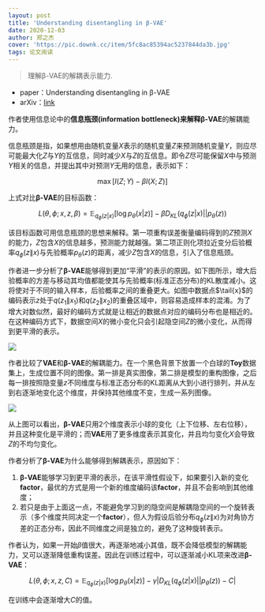 ```yaml
---
layout: post
title: 'Understanding disentangling in β-VAE'
date: 2020-12-03
author: 郑之杰
cover: 'https://pic.downk.cc/item/5fc8ac85394ac5237844da3b.jpg'
tags: 论文阅读
---
```


> 理解β-VAE的解耦表示能力.

- paper：Understanding disentangling in β-VAE
- arXiv：[link](https://arxiv.org/abs/1804.03599)

作者使用信息论中的**信息瓶颈(information bottleneck)**来解释**β-VAE**的解耦能力。

信息瓶颈是指，如果想用由随机变量$X$表示的随机变量$Z$来预测随机变量$Y$，则应尽可能最大化$Z$与$Y$的互信息，同时减少$X$与$Z$的互信息。即令$Z$尽可能保留$X$中与预测$Y$相关的信息，并提出其中对预测$Y$无用的信息，表示如下：

$$ \mathop{\max} [I(Z;Y)- \beta I(X;Z)] $$

上式对比**β-VAE**的目标函数：

$$ L(\theta,\phi; x,z, \beta) = \mathbb{E}_{q_{\phi}(z|x)} [\log p_{\theta}(x | z)] - \beta D_{KL}(q_{\phi}(z|x)||p_{\theta}(z)) $$

该目标函数可用信息瓶颈的思想来解释。第一项重构误差衡量编码得到的$Z$预测$X$的能力，$Z$包含$X$的信息越多，预测能力就越强。第二项正则化项拉近变分后验概率$q_{\phi}(z\|x)$与先验概率$p_{\theta}(z)$的距离，减少$Z$包含$X$的信息，引入了信息瓶颈。

作者进一步分析了**β-VAE**能够得到更加“平滑”的表示的原因。如下图所示，增大后验概率的方差与移动其均值都能使其与先验概率(标准正态分布)的KL散度减小。这将使对于不同的输入样本，后验概率之间的重叠更大。如图中数据点$\tail{x}$的编码表示$z$处于$q(z_1\|x_1)$和$q(z_2\|x_2)$的重叠区域中，则容易造成样本的混淆。为了增大对数似然，最好的编码方式就是让相近的数据点对应的编码分布也是相近的。在这种编码方式下，数据空间$X$的微小变化只会引起隐空间$Z$的微小变化，从而得到更平滑的表示。

![](https://pic.downk.cc/item/5fc9d8f9394ac52378ffb7c7.jpg)

作者比较了**VAE**和**β-VAE**的解耦能力。在一个黑色背景下放置一个白球的**Toy**数据集上，生成位置不同的图像。第一排是真实图像，第二排是模型的重构图像，之后每一排按照隐变量$z$不同维度与标准正态分布的KL距离从大到小进行排列，并从左到右逐渐地变化这个维度，并保持其他维度不变，生成一系列图像。

![](https://pic.downk.cc/item/5fc9d8e0394ac52378ffa3ce.jpg)

从上图可以看出，**β-VAE**只用$2$个维度表示小球的变化（上下位移、左右位移），并且这种变化是平滑的；而**VAE**用了更多维度表示其变化，并且均匀变化$X$会导致$Z$的不均匀变化。

作者分析了**β-VAE**为什么能够得到解耦表示，原因如下：
1. **β-VAE**能够学习到更平滑的表示，在该平滑性假设下，如果要引入新的变化**factor**，最优的方式是用一个新的维度编码该**factor**，并且不会影响到其他维度；
2. 若只是由于上面这一点，不能避免学习到的隐空间是解耦隐空间的一个旋转表示（多个维度共同决定一个**factor**），但人为假设后验分布$q_{\phi}(z\|x)$为对角协方差的正态分布，因此不同维度之间是独立的，避免了这种旋转表示。

作者认为，如果一开始$\beta$值很大，再逐渐地减小其值，既不会降低模型的解耦能力，又可以逐渐降低重构误差。因此在训练过程中，可以逐渐减小KL项来改进**β-VAE**：

$$ L(\theta,\phi; x,z, C) = \mathbb{E}_{q_{\phi}(z|x)} [\log p_{\theta}(x | z)] - \gamma | D_{KL}(q_{\phi}(z|x)||p_{\theta}(z)) - C| $$

在训练中会逐渐增大$C$的值。